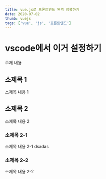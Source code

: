 ```yaml
---
title: vue.js로 프론트엔드 완벽 정복하기
date: 2020-07-02
thumb: vuejs
tags: ['vue', 'js', '프론트엔드']
---
```


# vscode에서 이거 설정하기

주제 내용

## 소제목 1

소제목 내용 1

## 소제목 2

소제목 내용 2

### 소제목 2-1

소제목 내용 2-1
dsadas

### 소제목 2-2

소제목 내용 2-2

